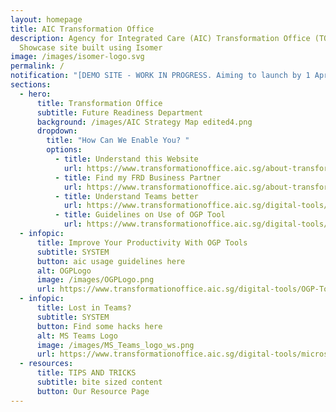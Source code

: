 ```yaml
---
layout: homepage
title: AIC Transformation Office
description: Agency for Integrated Care (AIC) Transformation Office (TO)
  Showcase site built using Isomer
image: /images/isomer-logo.svg
permalink: /
notification: "[DEMO SITE - WORK IN PROGRESS. Aiming to launch by 1 April 2023] "
sections:
  - hero:
      title: Transformation Office
      subtitle: Future Readiness Department
      background: /images/AIC Strategy Map edited4.png
      dropdown:
        title: "How Can We Enable You? "
        options:
          - title: Understand this Website
            url: https://www.transformationoffice.aic.sg/about-transformation-office/toshowcase/
          - title: Find my FRD Business Partner
            url: https://www.transformationoffice.aic.sg/about-transformation-office/bizpartners/
          - title: Understand Teams better
            url: https://www.transformationoffice.aic.sg/digital-tools/microsoft-teams/
          - title: Guidelines on Use of OGP Tool
            url: https://www.transformationoffice.aic.sg/digital-tools/OGP-Tools/Guideline/
  - infopic:
      title: Improve Your Productivity With OGP Tools
      subtitle: SYSTEM
      button: aic usage guidelines here
      alt: OGPLogo
      image: /images/OGPLogo.png
      url: https://www.transformationoffice.aic.sg/digital-tools/OGP-Tools/Guideline/
  - infopic:
      title: Lost in Teams?
      subtitle: SYSTEM
      button: Find some hacks here
      alt: MS Teams Logo
      image: /images/MS_Teams_logo_ws.png
      url: https://www.transformationoffice.aic.sg/digital-tools/microsoft-teams/teamschannel/
  - resources:
      title: TIPS AND TRICKS
      subtitle: bite sized content
      button: Our Resource Page
---
```

